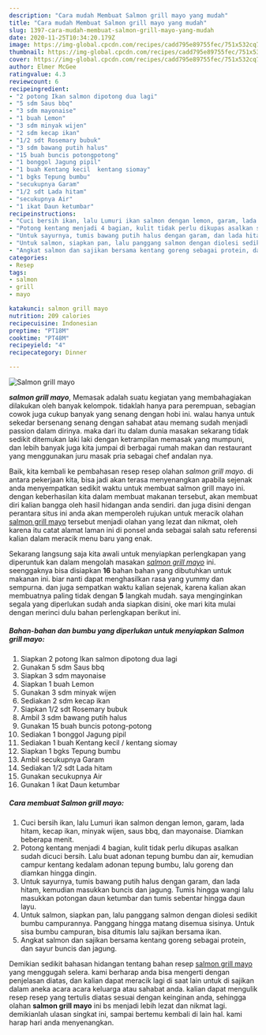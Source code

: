 ```yaml
---
description: "Cara mudah Membuat Salmon grill mayo yang mudah"
title: "Cara mudah Membuat Salmon grill mayo yang mudah"
slug: 1397-cara-mudah-membuat-salmon-grill-mayo-yang-mudah
date: 2020-11-25T10:34:20.179Z
image: https://img-global.cpcdn.com/recipes/cadd795e89755fec/751x532cq70/salmon-grill-mayo-foto-resep-utama.jpg
thumbnail: https://img-global.cpcdn.com/recipes/cadd795e89755fec/751x532cq70/salmon-grill-mayo-foto-resep-utama.jpg
cover: https://img-global.cpcdn.com/recipes/cadd795e89755fec/751x532cq70/salmon-grill-mayo-foto-resep-utama.jpg
author: Elmer McGee
ratingvalue: 4.3
reviewcount: 6
recipeingredient:
- "2 potong Ikan salmon dipotong dua lagi"
- "5 sdm Saus bbq"
- "3 sdm mayonaise"
- "1 buah Lemon"
- "3 sdm minyak wijen"
- "2 sdm kecap ikan"
- "1/2 sdt Rosemary bubuk"
- "3 sdm bawang putih halus"
- "15 buah buncis potongpotong"
- "1 bonggol Jagung pipil"
- "1 buah Kentang kecil  kentang siomay"
- "1 bgks Tepung bumbu"
- "secukupnya Garam"
- "1/2 sdt Lada hitam"
- "secukupnya Air"
- "1 ikat Daun ketumbar"
recipeinstructions:
- "Cuci bersih ikan, lalu Lumuri ikan salmon dengan lemon, garam, lada hitam, kecap ikan, minyak wijen, saus bbq, dan mayonaise. Diamkan beberapa menit."
- "Potong kentang menjadi 4 bagian, kulit tidak perlu dikupas asalkan sudah dicuci bersih. Lalu buat adonan tepung bumbu dan air, kemudian campur kentang kedalam adonan tepung bumbu, lalu goreng dan diamkan hingga dingin."
- "Untuk sayurnya, tumis bawang putih halus dengan garam, dan lada hitam, kemudian masukkan buncis dan jagung. Tumis hingga wangi lalu masukkan potongan daun ketumbar dan tumis sebentar hingga daun layu."
- "Untuk salmon, siapkan pan, lalu panggang salmon dengan diolesi sedikit bumbu campurannya. Panggang hingga matang disemua sisinya. Untuk sisa bumbu campuran, bisa ditumis lalu sajikan bersama ikan."
- "Angkat salmon dan sajikan bersama kentang goreng sebagai protein, dan sayur buncis dan jagung."
categories:
- Resep
tags:
- salmon
- grill
- mayo

katakunci: salmon grill mayo 
nutrition: 209 calories
recipecuisine: Indonesian
preptime: "PT18M"
cooktime: "PT48M"
recipeyield: "4"
recipecategory: Dinner

---
```



![Salmon grill mayo](https://img-global.cpcdn.com/recipes/cadd795e89755fec/751x532cq70/salmon-grill-mayo-foto-resep-utama.jpg)

<b><i>salmon grill mayo</i></b>, Memasak adalah suatu kegiatan yang membahagiakan dilakukan oleh banyak kelompok. tidaklah hanya para perempuan, sebagian cowok juga cukup banyak yang senang dengan hobi ini. walau hanya untuk sekedar bersenang senang dengan sahabat atau memang sudah menjadi passion dalam dirinya. maka dari itu dalam dunia masakan sekarang tidak sedikit ditemukan laki laki dengan ketrampilan memasak yang mumpuni, dan lebih banyak juga kita jumpai di berbagai rumah makan dan restaurant yang menggunakan juru masak pria sebagai chef andalan nya.

Baik, kita kembali ke pembahasan resep resep olahan <i>salmon grill mayo</i>. di antara pekerjaan kita, bisa jadi akan terasa menyenangkan apabila sejenak anda menyempatkan sedikit waktu untuk membuat salmon grill mayo ini. dengan keberhasilan kita dalam membuat makanan tersebut, akan membuat diri kalian bangga oleh hasil hidangan anda sendiri. dan juga disini dengan perantara situs ini anda akan memperoleh rujukan untuk meracik olahan <u>salmon grill mayo</u> tersebut menjadi olahan yang lezat dan nikmat, oleh karena itu catat alamat laman ini di ponsel anda sebagai salah satu referensi kalian dalam meracik menu baru yang enak.




Sekarang langsung saja kita awali untuk menyiapkan perlengkapan yang diperuntuk kan dalam mengolah masakan <u><i>salmon grill mayo</i></u> ini. seenggaknya bisa disiapkan <b>16</b> bahan bahan yang dibutuhkan untuk makanan ini. biar nanti dapat menghasilkan rasa yang yummy dan sempurna. dan juga sempatkan waktu kalian sejenak, karena kalian akan membuatnya paling tidak dengan <b>5</b> langkah mudah. saya menginginkan segala yang diperlukan sudah anda siapkan disini, oke mari kita mulai dengan merinci dulu bahan perlengkapan berikut ini.

<!--inarticleads1-->

##### Bahan-bahan dan bumbu yang diperlukan untuk menyiapkan Salmon grill mayo:

1. Siapkan 2 potong Ikan salmon dipotong dua lagi
1. Gunakan 5 sdm Saus bbq
1. Siapkan 3 sdm mayonaise
1. Siapkan 1 buah Lemon
1. Gunakan 3 sdm minyak wijen
1. Sediakan 2 sdm kecap ikan
1. Siapkan 1/2 sdt Rosemary bubuk
1. Ambil 3 sdm bawang putih halus
1. Gunakan 15 buah buncis potong-potong
1. Sediakan 1 bonggol Jagung pipil
1. Sediakan 1 buah Kentang kecil / kentang siomay
1. Siapkan 1 bgks Tepung bumbu
1. Ambil secukupnya Garam
1. Sediakan 1/2 sdt Lada hitam
1. Gunakan secukupnya Air
1. Gunakan 1 ikat Daun ketumbar




<!--inarticleads2-->

##### Cara membuat Salmon grill mayo:

1. Cuci bersih ikan, lalu Lumuri ikan salmon dengan lemon, garam, lada hitam, kecap ikan, minyak wijen, saus bbq, dan mayonaise. Diamkan beberapa menit.
1. Potong kentang menjadi 4 bagian, kulit tidak perlu dikupas asalkan sudah dicuci bersih. Lalu buat adonan tepung bumbu dan air, kemudian campur kentang kedalam adonan tepung bumbu, lalu goreng dan diamkan hingga dingin.
1. Untuk sayurnya, tumis bawang putih halus dengan garam, dan lada hitam, kemudian masukkan buncis dan jagung. Tumis hingga wangi lalu masukkan potongan daun ketumbar dan tumis sebentar hingga daun layu.
1. Untuk salmon, siapkan pan, lalu panggang salmon dengan diolesi sedikit bumbu campurannya. Panggang hingga matang disemua sisinya. Untuk sisa bumbu campuran, bisa ditumis lalu sajikan bersama ikan.
1. Angkat salmon dan sajikan bersama kentang goreng sebagai protein, dan sayur buncis dan jagung.




Demikian sedikit bahasan hidangan tentang bahan resep <u>salmon grill mayo</u> yang menggugah selera. kami berharap anda bisa mengerti dengan penjelasan diatas, dan kalian dapat meracik lagi di saat lain untuk di sajikan dalam aneka acara acara keluarga atau sahabat anda. kalian dapat mengulik resep resep yang tertulis diatas sesuai dengan keinginan anda, sehingga olahan <b>salmon grill mayo</b> ini bs menjadi lebih lezat dan nikmat lagi. demikianlah ulasan singkat ini, sampai bertemu kembali di lain hal. kami harap hari anda menyenangkan.
